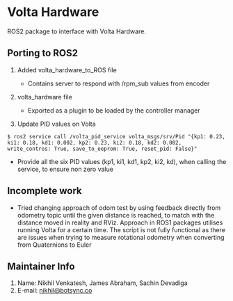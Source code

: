 # Volta Hardware

ROS2 package to interface with Volta Hardware.

## Porting to ROS2
1. Added volta_hardware_to_ROS file 
    - Contains server to respond with /rpm_sub values from encoder

2. volta_hardware file
    - Exported as a plugin to be loaded by the controller manager 

3. Update PID values on Volta
```
$ ros2 service call /volta_pid_service volta_msgs/srv/Pid "{kp1: 0.23, ki1: 0.18, kd1: 0.002, kp2: 0.23, ki2: 0.18, kd2: 0.002, write_contros: True, save_to_eeprom: True, reset_pid: False}"
```
   - Provide all the six PID values (kp1, ki1, kd1, kp2, ki2, kd), when calling the service, to ensure non zero value 

## Incomplete work
* Tried changing approach of odom test by using feedback directly from odometry topic until the given distance is reached, to match with the distance moved in reality and RViz. Approach in ROS1 packages utilises running Volta for a certain time. The script is not fully functional as there are issues when trying to measure rotational odometry when converting from Quaternions to Euler

## Maintainer Info
1. Name: Nikhil Venkatesh, James Abraham, Sachin Devadiga
2. E-mail: [nikhil@botsync.co](mailto:nikhil@botsync.co)
